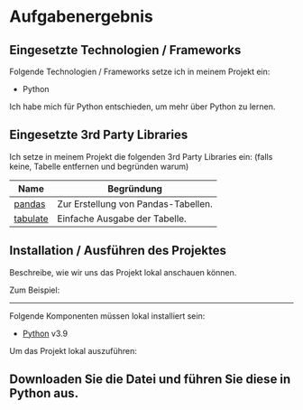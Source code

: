 # Aufgabenergebnis

## Eingesetzte Technologien / Frameworks

Folgende Technologien / Frameworks setze ich in meinem Projekt ein:

- Python

Ich habe mich für Python entschieden, um mehr über Python zu lernen.

## Eingesetzte 3rd Party Libraries

Ich setze in meinem Projekt die folgenden 3rd Party Libraries ein: (falls keine, Tabelle entfernen und begründen warum)

Name | Begründung
--- | ---
[pandas](https://pypi.org/project/pandas/) | Zur Erstellung von Pandas-Tabellen.
[tabulate](https://pypi.org/project/tabulate/) | Einfache Ausgabe der Tabelle.

## Installation / Ausführen des Projektes

Beschreibe, wie wir uns das Projekt lokal anschauen können.

Zum Beispiel:

---

Folgende Komponenten müssen lokal installiert sein:

- [Python](https://www.python.org/) v3.9


Um das Projekt lokal auszuführen:

Downloaden Sie die Datei und führen Sie diese in Python aus.
---
